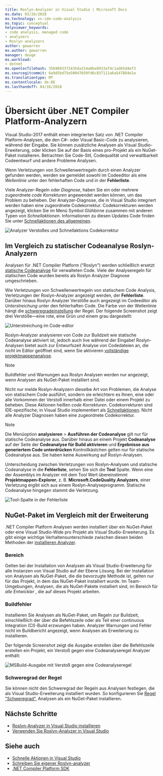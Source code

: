 ```yaml
---
title: Roslyn-Analyzer in Visual Studio | Microsoft Docs
ms.date: 03/26/2018
ms.technology: vs-ide-code-analysis
ms.topic: conceptual
helpviewer_keywords:
- code analysis, managed code
- analyzers
- Roslyn analyzers
author: gewarren
ms.author: gewarren
manager: douge
ms.workload:
- dotnet
ms.openlocfilehash: 35b9893372435da154a0be0933af4c1ad65d4ef3
ms.sourcegitcommit: 6a9d5bd75e50947659fd6c837111a6a547884e2a
ms.translationtype: MT
ms.contentlocale: de-DE
ms.lasthandoff: 04/16/2018
---
```

# <a name="overview-of-net-compiler-platform-analyzers"></a>Übersicht über .NET Compiler Platform-Analyzern

Visual Studio-2017 enthält einen integrierten Satz von .NET Compiler Platform-Analysen, die den C#- oder Visual Basic-Code zu analysieren, während der Eingabe. Sie können zusätzliche Analysen als Visual Studio-Erweiterung, oder klicken Sie auf der Basis eines pro-Projekt als ein NuGet-Paket installieren. Betrachten Sie Code-Stil, Codequalität und verwaltbarkeit Codeentwurf und andere Probleme Analysen.

Wenn Verletzungen von Schwellenwertregeln durch einen Analyzer gefunden werden, werden sie gemeldet sowohl im Codeeditor als eine *Wellenlinie* unter den fehlerhaften Code und in der **Fehlerliste**.

Viele Analyzer-Regeln oder *Diagnose*, haben Sie ein oder mehrere zugeordnete *code Korrekturen* angewendet werden können, um das Problem zu beheben. Der Analyzer-Diagnose, die in Visual Studio integriert werden haben eine zugeordnete Codekorrektur. Codekorrekturen werden angezeigt, klicken Sie im Menü Symbol Glühbirne zusammen mit anderen Typen von *Schnellaktionen*. Informationen zu diesen Updates Code finden Sie unter [Schnellaktionen des allgemeinen](../ide/common-quick-actions.md).

![Analyzer Verstoßes und Schnellaktions Codekorrektur](../code-quality/media/built-in-analyzer-code-fix.png)

## <a name="roslyn-analyzers-vs-static-code-analysis"></a>Im Vergleich zu statischer Codeanalyse Roslyn-Analyzern

Analysen für .NET Compiler Platform ("Roslyn") werden schließlich ersetzt [statische Codeanalyse](../code-quality/code-analysis-for-managed-code-overview.md) für verwalteten Code. Viele der Analyseregeln für statischen Code wurden bereits als Roslyn Analyzer Diagnose umgeschrieben.

Wie Verletzungen von Schwellenwertregeln von statischem Code Analysis, Verletzungen der Roslyn-Analyzer angezeigt werden, der **Fehlerliste**. Darüber hinaus Roslyn Analyzer Verstöße auch angezeigt im Codeeditor als *Unterstreichung* unter den fehlerhaften Code. Die Farbe von der Wellenlinie hängt die [schweregradeinstellung](../code-quality/use-roslyn-analyzers.md#rule-severity) der Regel. Der folgende Screenshot zeigt drei Verstöße&mdash;eine rote, eine Grün und einem grau dargestellt:

![Unterstreichung im Code-editor](media/diagnostics-severity-colors.png)

Roslyn-Analyzer analysieren von Code zur Buildzeit wie statische Codeanalyse aktiviert ist, jedoch auch live während der Eingabe! Roslyn-Analysen bietet auch zur Entwurfszeit Analyse von Codedateien an, die nicht im Editor geöffnet sind, wenn Sie aktivieren [vollständige projektmappenanalyse](../code-quality/how-to-enable-and-disable-full-solution-analysis-for-managed-code.md#to-toggle-full-solution-analysis).

> [!NOTE]
> Buildfehler und Warnungen aus Roslyn Analysen werden nur angezeigt, wenn Analysen als NuGet-Paket installiert sind.

Nicht nur melde Roslyn-Analyzern dieselbe Art von Problemen, die Analyse von statischem Code ausführt, sondern sie erleichtern es Ihnen, eine oder alle Vorkommen der Verstoß innerhalb einer Datei oder einem Projekt zu beheben. Diese Aktionen heißen *code Korrekturen*. Codekorrekturen sind IDE-spezifische; in Visual Studio implementiert als [Schnellaktionen](../ide/quick-actions.md). Nicht alle Analyzer Diagnosen haben eine zugeordnete Codekorrektur.

> [!NOTE]
> Die Menüoption **analysieren** > **Ausführen der Codeanalyse** gilt nur für statische Codeanalyse aus. Darüber hinaus an einem Projekt **Codeanalyse** auf der Seite der **Codeanalyse für Build aktivieren** und **Ergebnisse aus generiertem Code unterdrücken** Kontrollkästchen gelten nur für statische Codeanalyse aus. Sie haben keine Auswirkung auf Roslyn-Analysen.

Unterscheidung zwischen Verletzungen von Roslyn-Analysen und statische Codeanalyse in die **Fehlerliste**, sehen Sie sich die **Tool** Spalte. Wenn eine der Assemblys im Analyzer mit dem Tool Wert übereinstimmt **Projektmappen-Explorer**, z. B. **Microsoft.CodeQuality.Analyzers**, einer Verletzung ergibt sich aus einem Roslyn-Analyseprogramm. Statische Codeanalyse hingegen stammt die Verletzung.

![Tool-Spalte in der Fehlerliste](media/code-analysis-tool-in-error-list.png)

## <a name="nuget-package-vs-extension"></a>NuGet-Paket im Vergleich mit der Erweiterung

.NET Compiler Platform Analysen werden installiert über ein NuGet-Paket oder eine Visual Studio-Wide pro Projekt als Visual Studio-Erweiterung. Es gibt einige wichtige Verhaltensunterschiede zwischen diesen beiden Methoden der [installieren Analyzer](../code-quality/install-roslyn-analyzers.md).

### <a name="scope"></a>Bereich

Gelten bei der Installation von Analysen als Visual Studio-Erweiterung für alle Instanzen von Visual Studio auf der Ebene Lösung. Bei der Installation von Analysen als NuGet-Paket, die die bevorzugte Methode ist, gelten nur für das Projekt, in dem das NuGet-Paket installiert wurde. Im Team-Umgebungen, Analysen, die als NuGet-Pakete installiert sind, im Bereich für *alle Entwickler* , die auf dieses Projekt arbeiten.

### <a name="build-errors"></a>Buildfehler

Installieren Sie Analysen als NuGet-Paket, um Regeln zur Buildzeit, einschließlich der über die Befehlszeile oder als Teil einer continuous Integration (CI)-Build erzwungen haben. Analyzer Warnungen und Fehler nicht im Buildbericht angezeigt, wenn Analysen als Erweiterung zu installieren.

Der folgende Screenshot zeigt die Ausgabe erstellen über die Befehlszeile erstellen ein Projekt, ein Verstoß gegen eine Codeanalyseregel Analyzer enthält:

![MSBuild-Ausgabe mit Verstoß gegen eine Codeanalyseregel](media/command-line-build-analyzers.png)

### <a name="rule-severity"></a>Schweregrad der Regel

Sie können nicht den Schweregrad der Regeln aus Analysen festlegen, die als Visual Studio-Erweiterung installiert wurden. So konfigurieren Sie [Regel "Schweregrad"](../code-quality/use-roslyn-analyzers.md#rule-severity), Analysen als ein NuGet-Paket installieren.

## <a name="next-steps"></a>Nächste Schritte

- [Roslyn-Analyzer in Visual Studio installieren](../code-quality/install-roslyn-analyzers.md)
- [Verwenden Sie Roslyn-Analyzer in Visual Studio](../code-quality/use-roslyn-analyzers.md)

## <a name="see-also"></a>Siehe auch

- [Schnelle Aktionen in Visual Studio](../ide/quick-actions.md)
- [Schreiben Sie eigener Roslyn-analyzer](../extensibility/getting-started-with-roslyn-analyzers.md)
- [.NET Compiler Platform SDK](/dotnet/csharp/roslyn-sdk/)
